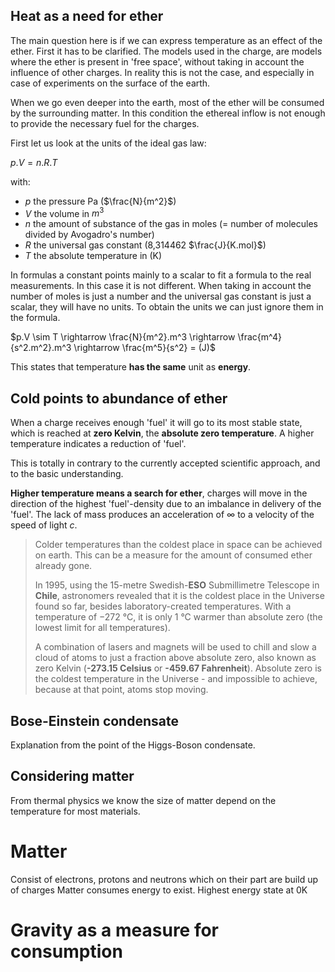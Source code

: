 ## Heat as a need for ether

The  main question here is if we can express temperature as an effect of the ether. First it has to be clarified. The models used in the charge, are models where the ether is present in 'free space', without taking in account the influence of other charges. In reality this is not the case, and especially in case of experiments on the surface of the earth.

When we go even deeper into the earth, most of the ether will be consumed by the surrounding matter. In this condition the ethereal inflow is not enough to provide the necessary fuel for the charges.  

First let us look at the units of the ideal gas law:

$p.V = n.R.T$

with:

- $p$ the pressure Pa ($\frac{N}{m^2}$)
- $V$ the volume in $m^3$
- $n$ the amount of substance of the gas in moles  (= number of molecules divided by Avogadro's number)
- $R$ the universal gas constant (8,314462 $\frac{J}{K.mol}$)
- $T$ the absolute temperature in (K)

In formulas a constant points mainly to a scalar to fit a formula to the real measurements. In this case it is not different. 
When taking in account the number of moles is just a number and the universal gas constant is just a scalar, they will have no units. 
To obtain the units we can just ignore them in the formula.

$p.V \sim T \rightarrow \frac{N}{m^2}.m^3 \rightarrow \frac{m^4} {s^2.m^2}.m^3 \rightarrow \frac{m^5}{s^2} = (J)$

This states that temperature **has the same** unit as **energy**. 

## Cold points to abundance of ether

When a charge receives enough 'fuel' it will go to its most stable state, which is reached at **zero Kelvin**,  the **absolute zero temperature**. A higher temperature indicates a reduction of 'fuel'. 

This is totally in contrary to the currently accepted scientific approach, and to the basic understanding.

**Higher temperature means a search for ether**, charges will move in the direction of the highest 'fuel'-density due to an imbalance in delivery of the 'fuel'. The lack of mass produces an acceleration of $\infty$ to a velocity of the speed of light $c$.

> Colder temperatures than the coldest place in space can be achieved on earth.  This can be a measure for the amount of consumed ether already gone.
>
> In 1995, using the 15-metre Swedish-**ESO** Submillimetre Telescope in **Chile**, astronomers revealed that it is the coldest place in the Universe found so far, besides laboratory-created temperatures. With a temperature of −272 °C, it is only 1 °C warmer than absolute zero (the lowest limit for all temperatures).
>
>
>
> A combination of lasers and magnets will be used to chill and slow a cloud of atoms to just a fraction above absolute zero, also known as zero Kelvin (**-273.15 Celsius** or **-459.67 Fahrenheit**). Absolute zero is the coldest temperature in the Universe - and impossible to achieve, because at that point, atoms stop moving.


## Bose-Einstein condensate

Explanation from the point of the Higgs-Boson condensate. 

## Considering matter

From thermal physics we know the size of matter depend on the temperature for most materials.

# Matter

Consist of electrons, protons and neutrons which on their part are build up of charges
Matter consumes energy to exist.
Highest energy state at 0K


# Gravity as a measure for consumption














